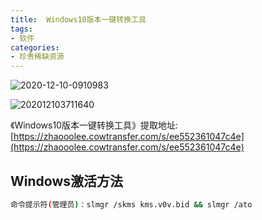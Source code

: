 ```yaml
---
title:  Windows10版本一键转换工具
tags:
- 软件
categories:
- 珍贵稀缺资源
---
```




![2020-12-10-0910983](https://v2fy.com/asset/0i/jikemiji/jikemiji-md/2020-12-10-win.assets/2020-12-10-0910983.png)

![202012103711640](https://v2fy.com/asset/0i/jikemiji/jikemiji-md/2020-12-10-win.assets/202012103711640.png)



《Windows10版本一键转换工具》提取地址: [https://zhaooolee.cowtransfer.com/s/ee552361047c4e](https://zhaooolee.cowtransfer.com/s/ee552361047c4e)



## Windows激活方法



```sh
命令提示符(管理员)：slmgr /skms kms.v0v.bid && slmgr /ato
```








